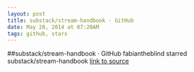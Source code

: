 ```yaml
---
layout: post
title: substack/stream-handbook · GitHub
date: May 20, 2014 at 07:20AM
tags: github, stars
---
```

##substack/stream-handbook · GitHub
fabiantheblind starred substack/stream-handbook
[link to source](http://ift.tt/TNpydO) 
